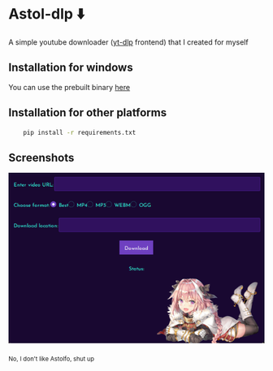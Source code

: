 # Astol-dlp ⬇️
A simple youtube downloader ([yt-dlp](https://github.com/yt-dlp/yt-dlp) frontend) that I created for myself

## Installation for windows
You can use the prebuilt binary [here](https://github.com/TheXploler/Resources/releases/latest)

## Installation for other platforms
```bash
    pip install -r requirements.txt
```

## Screenshots
![Desktop Screenshot](python_K77vF02FWk.png)

<sub>No, I don't like Astolfo, shut up </sub>
